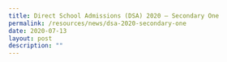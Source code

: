 ```yaml
---
title: Direct School Admissions (DSA) 2020 – Secondary One
permalink: /resources/news/dsa-2020-secondary-one
date: 2020-07-13
layout: post
description: ""
---
```

